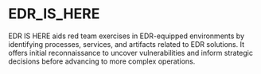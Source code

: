 # EDR_IS_HERE
EDR IS HERE aids red team exercises in EDR-equipped environments by identifying processes, services, and artifacts related to EDR solutions. It offers initial reconnaissance to uncover vulnerabilities and inform strategic decisions before advancing to more complex operations.
